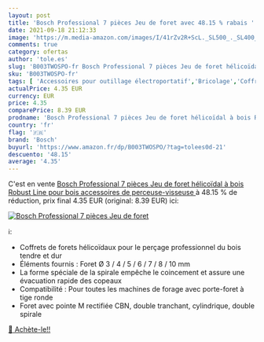 ```yaml
---
layout: post
title: 'Bosch Professional 7 pièces Jeu de foret avec 48.15 % rabais '
date: 2021-09-18 21:12:33
image: 'https://m.media-amazon.com/images/I/41rZv2R+ScL._SL500_._SL400_.jpg'
comments: true
category: ofertas
author: 'tole.es'
slug: 'B003TWOSPO-fr Bosch Professional 7 pièces Jeu de foret hélicoïdal à bois...'
sku: 'B003TWOSPO-fr'
tags: [ 'Accessoires pour outillage électroportatif','Bricolage','Coffrets de forets','Outillage à main et électroportatif','bosch', ]
actualPrice: 4.35 EUR
currency: EUR
price: 4.35
comparePrice: 8.39 EUR
prodname: 'Bosch Professional 7 pièces Jeu de foret hélicoïdal à bois Robust Line  pour bois  accessoires de perceuse-visseuse '
country: 'fr'
flag: '🇫🇷'
brand: 'Bosch'
buyurl: 'https://www.amazon.fr/dp/B003TWOSPO/?tag=tolees0d-21'
descuento: '48.15'
average: '4.35'
---
```


C'est en vente [Bosch Professional 7 pièces Jeu de foret hélicoïdal à bois Robust Line  pour bois  accessoires de perceuse-visseuse ](https://www.amazon.fr/dp/B003TWOSPO/?tag=tolees0d-21)  à  48.15 % de réduction, prix final  4.35 EUR (original: 8.39 EUR) ici:

[![Bosch Professional 7 pièces Jeu de foret](https://m.media-amazon.com/images/I/41rZv2R+ScL._SL500_._SL400_.jpg)](https://www.amazon.fr/dp/B003TWOSPO/?tag=tolees0d-21)

ℹ️:

- Coffrets de forets hélicoïdaux pour le perçage professionnel du bois tendre et dur
- Éléments fournis : Foret Ø 3 / 4 / 5 / 6 / 7 / 8 / 10 mm
- La forme spéciale de la spirale empêche le coincement et assure une évacuation rapide des copeaux
- Compatibilité : Pour toutes les machines de forage avec porte-foret à tige ronde
- Foret avec pointe M rectifiée CBN, double tranchant, cylindrique, double spirale

[🛒 Achète-le!!](https://www.amazon.fr/dp/B003TWOSPO/?tag=tolees0d-21)
